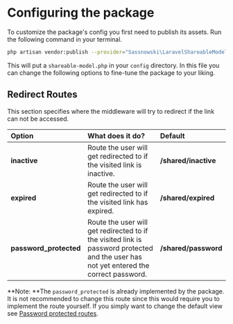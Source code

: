 # Configuring the package

To customize the package's config you first need to publish its assets. Run the following command in your terminal.

```bash
php artisan vendor:publish --provider="Sassnowski\LaravelShareableModel\ShareableLinkServiceProvider"
```

This will put a `shareable-model.php` in your `config` directory. In this file you can change the following options to fine-tune the package to your liking.

## Redirect Routes

This section specifies where the middleware will try to redirect if the link can not be accessed.

| Option | What does it do? | Default |
| :--- | :--- | :--- |
| **inactive** | Route the user will get redirected to if the visited link is inactive. | **/shared/inactive** |
| **expired** | Route the user will get redirected to if the visited link has expired. | **/shared/expired** |
| **password\_protected** | Route the user will get redirected to if the visited link is password protected and the user has not yet entered the correct password. | **/shared/password** |

**Note: **The `password_protected` is already implemented by the package. It is not recommended to change this route since this would require you to implement the route yourself. If you simply want to change the default view see [Password protected routes](/password-protected-routes.md#overriding).



